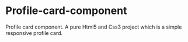 # Profile-card-component
Profile card component. A pure Html5 and Css3 project which is a simple responsive profile card.
